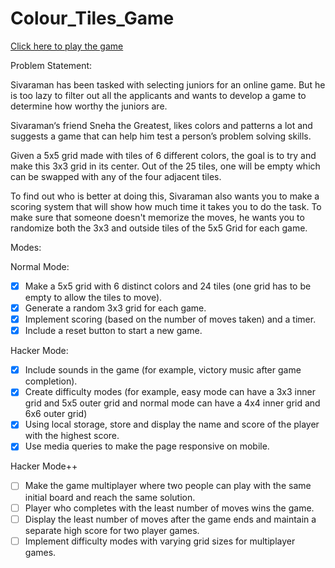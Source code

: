 # Colour_Tiles_Game
[Click here to play the game](https://bhuvanachandrap.github.io/Colour_Tiles_Game/)

Problem Statement:

Sivaraman has been tasked with selecting juniors for an online game. But he is too lazy to filter out all the applicants and wants to develop a game to determine how worthy the juniors are.

Sivaraman‘s friend Sneha the Greatest, likes colors and patterns a lot and suggests a game that can help him test a person’s problem solving skills.

Given a 5x5 grid made with tiles of 6 different colors, the goal is to try and make this 3x3 grid in its center. Out of the 25 tiles, one will be empty which can be swapped with any of the four adjacent tiles.

To find out who is better at doing this, Sivaraman also wants you to make a scoring system that will show how much time it takes you to do the task. To make sure that someone doesn't memorize the moves, he wants you to randomize both the 3x3 and outside tiles of the 5x5 Grid for each game.

Modes:

Normal Mode:

 - [x] Make a 5x5 grid with 6 distinct colors and 24 tiles (one grid has to be empty to allow the tiles to move).
 - [x] Generate a random 3x3 grid for each game.
 - [x] Implement scoring (based on the number of moves taken) and a timer.
 - [x] Include a reset button to start a new game.
 
Hacker Mode:

 - [x] Include sounds in the game (for example, victory music after game completion).
 - [x] Create difficulty modes (for example, easy mode can have a 3x3 inner grid and 5x5 outer grid and normal mode can have a 4x4 inner grid and 6x6 outer grid)
 - [x] Using local storage, store and display the name and score of the player with the highest score.
 - [x] Use media queries to make the page responsive on mobile.
 
Hacker Mode++

- [ ] Make the game multiplayer where two people can play with the same initial board and reach the same solution.
- [ ] Player who completes with the least number of moves wins the game.
- [ ] Display the least number of moves after the game ends and maintain a separate high score for two player games.
- [ ] Implement difficulty modes with varying grid sizes for multiplayer games.
